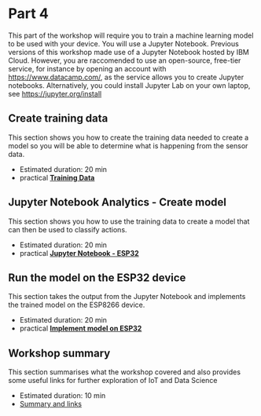 # Part 4

This part of the workshop will require you to train a machine learning model to be used with your device.
You will use a Jupyter Notebook.
Previous versions of this workshop made use of a Jupyter Notebook hosted by IBM Cloud.
However, you are raccomended to use an open-source, free-tier service, for instance by opening an account with https://www.datacamp.com/, as the service allows you to create Jupyter notebooks.
Alternatively, you could install Jupyter Lab on your own laptop, see https://jupyter.org/install
 
## Create training data

This section shows you how to create the training data needed to create a model so you will be able to determine what is happening from the sensor data.

- Estimated duration: 20 min
- practical [**Training Data**](TRAINING.md)

## Jupyter Notebook Analytics - Create model

This section shows you how to use the training data to create a model that can then be used to classify actions.

- Estimated duration: 20 min
- practical [**Jupyter Notebook - ESP32**](JUPYTER.md)

## Run the model on the ESP32 device

This section takes the output from the Jupyter Notebook and implements the trained model on the ESP8266 device.

- Estimated duration: 20 min
- practical [**Implement model on ESP32**](MODEL.md)

## Workshop summary

This section summarises what the workshop covered and also provides some useful links for further exploration of IoT and Data Science

- Estimated duration: 10 min
- [Summary and links](SUMMARY.md)

